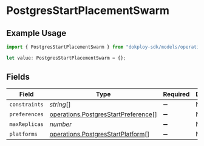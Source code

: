 # PostgresStartPlacementSwarm

## Example Usage

```typescript
import { PostgresStartPlacementSwarm } from "dokploy-sdk/models/operations";

let value: PostgresStartPlacementSwarm = {};
```

## Fields

| Field                                                                                      | Type                                                                                       | Required                                                                                   | Description                                                                                |
| ------------------------------------------------------------------------------------------ | ------------------------------------------------------------------------------------------ | ------------------------------------------------------------------------------------------ | ------------------------------------------------------------------------------------------ |
| `constraints`                                                                              | *string*[]                                                                                 | :heavy_minus_sign:                                                                         | N/A                                                                                        |
| `preferences`                                                                              | [operations.PostgresStartPreference](../../models/operations/postgresstartpreference.md)[] | :heavy_minus_sign:                                                                         | N/A                                                                                        |
| `maxReplicas`                                                                              | *number*                                                                                   | :heavy_minus_sign:                                                                         | N/A                                                                                        |
| `platforms`                                                                                | [operations.PostgresStartPlatform](../../models/operations/postgresstartplatform.md)[]     | :heavy_minus_sign:                                                                         | N/A                                                                                        |